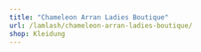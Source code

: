 ```yaml
---
title: "Chameleon Arran Ladies Boutique"
url: /lamlash/chameleon-arran-ladies-boutique/
shop: Kleidung
---
```

